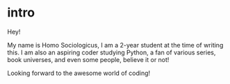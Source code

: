 # intro

Hey!

My name is Homo Sociologicus, I am a 2-year student at the time of writing this.
I am also an aspiring coder studying Python, a fan of various series, book universes, and even some people,
believe it or not!

Looking forward to the awesome world of coding!
